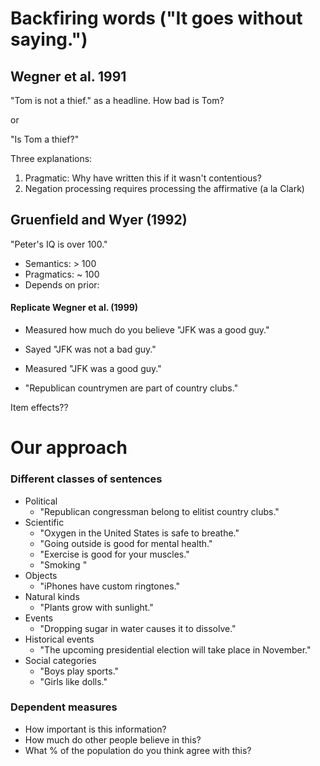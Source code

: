 # Backfiring words ("It goes without saying.")


## Wegner et al. 1991

"Tom is not a thief." as a headline. How bad is Tom?

or

"Is Tom a thief?"

Three explanations:

1. Pragmatic: Why have written this if it wasn't contentious?
2. Negation processing requires processing the affirmative (a la Clark)


## Gruenfield and Wyer (1992)

"Peter's IQ is over 100."

+ Semantics: > 100
+ Pragmatics: ~ 100
+ Depends on prior: 


#### Replicate Wegner et al. (1999)

+ Measured how much do you believe "JFK was a good guy."
+ Sayed "JFK was not a bad guy."
+ Measured "JFK was a good guy."

+ "Republican countrymen are part of country clubs."

Item effects??


# Our approach

### Different classes of sentences

+ Political
	+ "Republican congressman belong to elitist country clubs."
+ Scientific
	+ "Oxygen in the United States is safe to breathe."
	+ "Going outside is good for mental health."
	+ "Exercise is good for your muscles."
	+ "Smoking "
+ Objects
	+ "iPhones have custom ringtones."	
+ Natural kinds
	+ "Plants grow with sunlight."
+ Events
	+ "Dropping sugar in water causes it to dissolve."
+ Historical events
	+ "The upcoming presidential election will take place in November."
+ Social categories
	+ "Boys play sports."
	+ "Girls like dolls."
	

	
### Dependent measures

+ How important is this information?
+ How much do other people believe in this?
+ What % of the population do you think agree with this?
